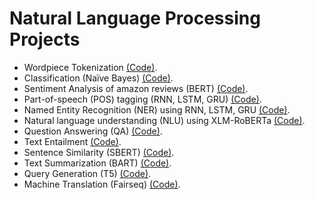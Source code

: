 # Natural Language Processing Projects


* Wordpiece Tokenization [(Code)](https://github.com/mehrzad-ahmadian/projects/tree/master/natural-language-processing/tokenization-wordpiece).
* Classification (Naïve Bayes) [(Code)](https://github.com/mehrzad-ahmadian/projects/tree/master/natural-language-processing/classification-naive-bayes).
* Sentiment Analysis of amazon reviews (BERT) [(Code)](https://github.com/mehrzad-ahmadian/projects/tree/master/natural-language-processing/sentiment-analysis-amazon-bert).
* Part-of-speech (POS) tagging (RNN, LSTM, GRU) [(Code)](https://github.com/mehrzad-ahmadian/projects/tree/master/natural-language-processing/part-of-speech-tagging).
* Named Entity Recognition (NER) using RNN, LSTM, GRU [(Code)](https://github.com/mehrzad-ahmadian/projects/tree/master/natural-language-processing/named-entity-recognition).
* Natural language understanding (NLU) using XLM-RoBERTa [(Code)](https://github.com/mehrzad-ahmadian/projects/tree/master/natural-language-processing/natural-language-understanding).
* Question Answering (QA) [(Code)](https://github.com/mehrzad-ahmadian/projects/tree/master/natural-language-processing/question-answering).
* Text Entailment [(Code)](https://github.com/mehrzad-ahmadian/projects/tree/master/natural-language-processing/text-entailment).
* Sentence Similarity (SBERT) [(Code)](https://github.com/mehrzad-ahmadian/projects/tree/master/natural-language-processing/sentence-similarity).
* Text Summarization (BART) [(Code)](https://github.com/mehrzad-ahmadian/projects/tree/master/natural-language-processing/text-summarization).
* Query Generation (T5) [(Code)](https://github.com/mehrzad-ahmadian/projects/tree/master/natural-language-processing/query-generation).
* Machine Translation (Fairseq) [(Code)](https://github.com/mehrzad-ahmadian/projects/tree/master/natural-language-processing/machine-translation).